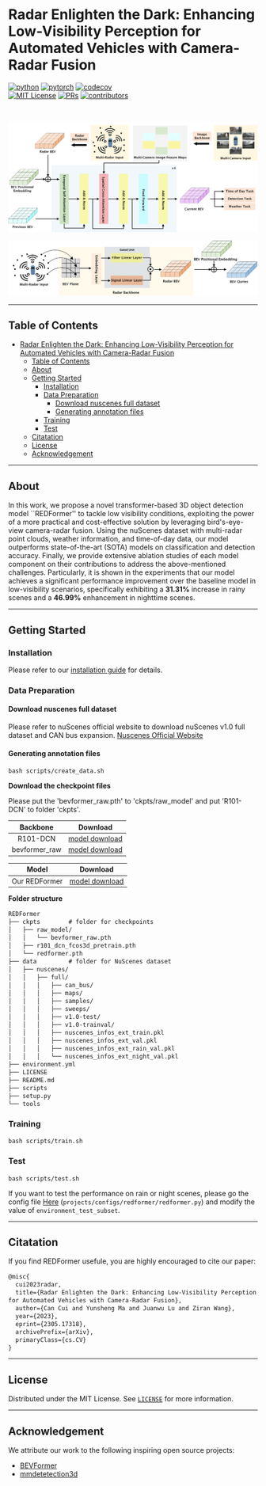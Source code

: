 # Radar Enlighten the Dark: Enhancing Low-Visibility Perception for Automated Vehicles with Camera-Radar Fusion

<!-- PROJECT SHIELDS -->

[![python](https://img.shields.io/badge/-Python_3.6%2B-blue?logo=python&logoColor=white)](https://github.com/pre-commit/pre-commit)
[![pytorch](https://img.shields.io/badge/PyTorch_1.3%2B-ee4c2c?logo=pytorch&logoColor=white)](https://pytorch.org/get-started/locally/)
[![codecov](https://codecov.io/gh/PurdueDigitalTwin/REDFormer/branch/master/graph/badge.svg)](https://codecov.io/gh/PurdueDigitalTwin/REDFormer) \
[![MIT License](https://img.shields.io/badge/license-mit-darkred.svg)](https://github.com/PurdueDigitalTwin/REDFormer/blob/master/LICENSE)
[![PRs](https://img.shields.io/badge/PRs-welcome-brightgreen.svg)](https://github.com/PurdueDigitalTwin/REDFormer/pulls)
[![contributors](https://img.shields.io/github/contributors/PurdueDigitalTwin/REDFormer.svg)](https://github.com/PurdueDigitalTwin/REDFormer/graphs/contributors)

<!-- PROJECT ILLUSTRATIONS -->

<br />
<div align="center">
    <p align="center">
        <img src="docs/img/overall.png", alt="arch", width="600"/>
    </p>
    <p align="center">
        <img src="docs/img/radar_backbone.png", alt="rad", width="600">
    </p>
</div>

______________________________________________________________________

## Table of Contents

- [Radar Enlighten the Dark: Enhancing Low-Visibility Perception for Automated Vehicles with Camera-Radar Fusion](#radar-enlighten-the-dark-enhancing-low-visibility-perception-for-automated-vehicles-with-camera-radar-fusion)
  - [Table of Contents](#table-of-contents)
  - [About](#about)
  - [Getting Started](#getting-started)
    - [Installation](#installation)
    - [Data Preparation](#data-preparation)
      - [Download nuscenes full dataset](#download-nuscenes-full-dataset)
      - [Generating annotation files](#generating-annotation-files)
    - [Training](#training)
    - [Test](#test)
  - [Citatation](#citatation)
  - [License](#license)
  - [Acknowledgement](#acknowledgement)

______________________________________________________________________

## About

In this work, we propose a novel transformer-based  3D object detection model \`\`REDFormer'' to tackle low visibility conditions, exploiting the power of a more practical and cost-effective solution by leveraging bird's-eye-view camera-radar fusion. Using the nuScenes dataset with multi-radar point clouds, weather information, and time-of-day data, our model outperforms state-of-the-art (SOTA) models on classification and detection accuracy. Finally, we provide extensive ablation studies of each model component on their contributions to address the above-mentioned challenges. Particularly, it is shown in the experiments that our model achieves a significant performance improvement over the baseline model in low-visibility scenarios, specifically exhibiting a **31.31%** increase in rainy scenes and a **46.99%** enhancement in nighttime scenes.

______________________________________________________________________

## Getting Started

### Installation

Please refer to our [installation guide](docs/installation.md) for details.

### Data Preparation

#### Download nuscenes full dataset

Please refer to nuScenes official website to download nuScenes v1.0 full dataset and CAN bus expansion. [Nuscenes Official Website](https://www.nuscenes.org/download)

#### Generating annotation files

```
bash scripts/create_data.sh
```

**Download the checkpoint files**

Please put the 'bevformer_raw.pth' to 'ckpts/raw_model' and put 'R101-DCN' to folder 'ckpts'.

|   Backbone    |                                                       Download                                                       |
| :-----------: | :------------------------------------------------------------------------------------------------------------------: |
|   R101-DCN    | [model download](https://github.com/cancui19/model_storage/releases/download/redformer/r101_dcn_fcos3d_pretrain.pth) |
| bevformer_raw |      [model download](https://github.com/cancui19/model_storage/releases/download/redformer/bevformer_raw.pth)       |

|     Model     |                                               Download                                                |
| :-----------: | :---------------------------------------------------------------------------------------------------: |
| Our REDFormer | [model download](https://github.com/cancui19/model_storage/releases/download/redformer/redformer.pth) |

**Folder structure**

```plain
REDFormer
├── ckpts        # folder for checkpoints
│   ├── raw_model/
│   │   └── bevformer_raw.pth
│   ├── r101_dcn_fcos3d_pretrain.pth
│   └── redformer.pth
├── data         # folder for NuScenes dataset
│   ├── nuscenes/
│   │   ├── full/
│   │   │   ├── can_bus/
│   │   │   ├── maps/
│   │   │   ├── samples/
│   │   │   ├── sweeps/
│   │   │   ├── v1.0-test/
│   │   │   ├── v1.0-trainval/
│   │   │   ├── nuscenes_infos_ext_train.pkl
│   │   │   ├── nuscenes_infos_ext_val.pkl
│   │   │   ├── nuscenes_infos_ext_rain_val.pkl
│   │   │   └── nuscenes_infos_ext_night_val.pkl
├── environment.yml
├── LICENSE
├── README.md
├── scripts
├── setup.py
└── tools
```

### Training

```
bash scripts/train.sh
```

### Test

```
bash scripts/test.sh
```

If you want to test the performance on rain or night scenes, please go the config file [Here](projects/configs/redformer/redformer.py) (`projects/configs/redformer/redformer.py`)  and modify the value of `environment_test_subset`.

______________________________________________________________________

## Citatation

If you find REDFormer usefule, you are highly encouraged to cite our paper:

```
@misc{
  cui2023radar,
  title={Radar Enlighten the Dark: Enhancing Low-Visibility Perception for Automated Vehicles with Camera-Radar Fusion},
  author={Can Cui and Yunsheng Ma and Juanwu Lu and Ziran Wang},
  year={2023},
  eprint={2305.17318},
  archivePrefix={arXiv},
  primaryClass={cs.CV}
}
```

______________________________________________________________________

## License

Distributed under the MIT License. See [`LICENSE`](LICENSE) for more information.

______________________________________________________________________

## Acknowledgement

We attribute our work to the following inspiring open source projects:

- [BEVFormer](https://github.com/fundamentalvision/BEVFormer)
- [mmdetetection3d](https://github.com/open-mmlab/mmdetection3d)
